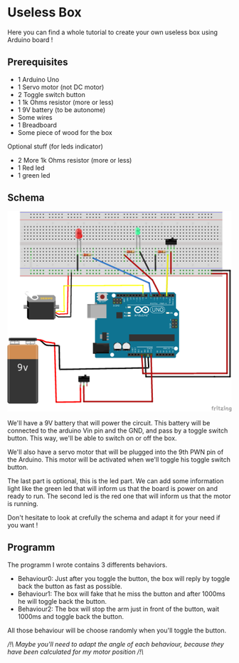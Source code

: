 # Useless Box
Here you can find a whole tutorial to create your own useless box using Arduino board ! 

## Prerequisites

- 1 Arduino Uno
- 1 Servo motor (not DC motor)
- 2 Toggle switch button
- 1 1k Ohms resistor (more or less)
- 1 9V battery (to be autonome)
- Some wires
- 1 Breadboard
- Some piece of wood for the box

Optional stuff (for leds indicator)
- 2 More 1k Ohms resistor (more or less)
- 1 Red led
- 1 green led

## Schema
![UselessBox Schema](https://github.com/gollgot/uselessBox/blob/master/schema/useless_box_schema.png "UselessBox Schema")

We'll have a 9V battery that will power the circuit. This battery will be connected to the arduino Vin pin and the GND, and pass by a toggle switch button. This way, we'll be able to switch on or off the box.

We'll also have a servo motor that will be plugged into the 9th PWN pin of the Arduino. This motor will be activated when we'll toggle his toggle switch button.

The last part is optional, this is the led part. We can add some information light like the green led that will inform us that the board is power on and ready to run. The second led is the red one that will inform us that the motor is running.

Don't hesitate to look at crefully the schema and adapt it for your need if you want ! 

## Programm
The programm I wrote contains 3 differents behaviors.
- Behaviour0: Just after you toggle the button, the box will reply by toggle back the button as fast as possible. 
- Behaviour1: The box will fake that he miss the button and after 1000ms he will toggle back the button.
- Behaviour2: The box will stop the arm just in front of the button, wait 1000ms and toggle back the button.

All those behaviour will be choose randomly when you'll toggle the button.

*/!\ Maybe you'll need to adapt the angle of each behaviour, because they have been calculated for my motor position /!\\*
